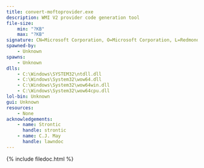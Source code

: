 ```yaml
---
title: convert-moftoprovider.exe
description: WMI V2 provider code generation tool
file-size:
    min: "?KB"
    max: "?KB"
signature: CN=Microsoft Corporation, O=Microsoft Corporation, L=Redmond, S=Washington, C=US
spawned-by:
    - Unknown
spawns:
    - Unknown
dlls:
    - C:\Windows\SYSTEM32\ntdll.dll
    - C:\Windows\System32\wow64.dll
    - C:\Windows\System32\wow64win.dll
    - C:\Windows\System32\wow64cpu.dll
lol-bin: Unknown
gui: Unknown
resources:
    - None
acknowledgements:
    - name: Strontic
      handle: strontic
    - name: C.J. May
      handle: lawndoc
---
```


{% include filedoc.html %}
